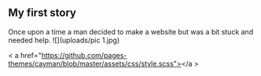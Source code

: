 ## My first story 

Once upon a time a man decided to make a website but was a bit stuck and needed help. ![](uploads/pic 1.jpg) 


&lt; a href="https://github.com/pages-themes/cayman/blob/master/assets/css/style.scss"></a &gt;

 
 
